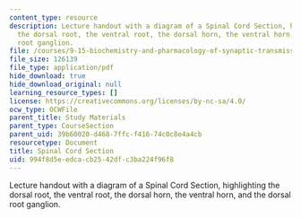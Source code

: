```yaml
---
content_type: resource
description: Lecture handout with a diagram of a Spinal Cord Section, highlighting
  the dorsal root, the ventral root, the dorsal horn, the ventral horn, and the dorsal
  root ganglion.
file: /courses/9-15-biochemistry-and-pharmacology-of-synaptic-transmission-fall-2007/994f8d5eedcacb2542dfc3ba224f96f8_spinalcord.pdf
file_size: 126139
file_type: application/pdf
hide_download: true
hide_download_original: null
learning_resource_types: []
license: https://creativecommons.org/licenses/by-nc-sa/4.0/
ocw_type: OCWFile
parent_title: Study Materials
parent_type: CourseSection
parent_uid: 39b60020-d468-7ffc-f416-74c0c8e4a4cb
resourcetype: Document
title: Spinal Cord Section
uid: 994f8d5e-edca-cb25-42df-c3ba224f96f8
---
```

Lecture handout with a diagram of a Spinal Cord Section, highlighting the dorsal root, the ventral root, the dorsal horn, the ventral horn, and the dorsal root ganglion.